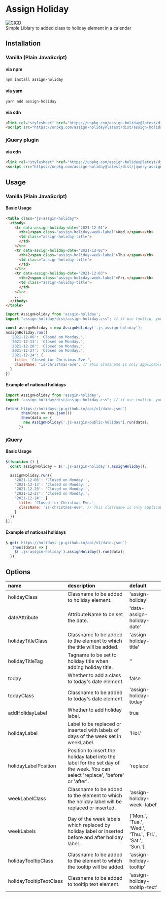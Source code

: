 # Assign Holiday
[![CICD](https://github.com/appleple/assign-holiday/actions/workflows/release.yml/badge.svg)](https://github.com/appleple/assign-holiday/actions/workflows/release.yml)  
Simple Liblary to added class to holiday element in a calendar


## Installation

### Vanilla (Plain JavaScript)

#### via npm
```sh
npm install assign-holiday
```

#### via yarn
```sh
yarn add assign-holiday
```

#### via cdn

```html
<link rel="stylesheet" href="https://unpkg.com/assign-holiday@latest/dist/assign-holiday.css">
<script src="https://unpkg.com/assign-holiday@latest/dist/assign-holiday.js"></script>
```

### jQuery plugin
#### via cdn
```html
<link rel="stylesheet" href="https://unpkg.com/assign-holiday@latest/dist/assign-holiday.css">
<script src="https://unpkg.com/assign-holiday@latest/dist/jquery-assign-holiday.js"></script>
```

## Usage

### Vanilla  (Plain JavaScript)

#### Basic Usage

```html
<table class="js-assgin-holiday">
  <tbody>
    <tr data-assign-holiday-date="2021-12-01">
      <th>1<span class="assign-holiday-week-label">Wed.</span></th>
      <td class="assign-holiday-title">
      </td>
    </tr>
    <tr data-assign-holiday-date="2021-12-02">
      <th>2<span class="assign-holiday-week-label">Thu.</span></th>
      <td class="assign-holiday-title">
      </td>
    </tr>
    <tr data-assign-holiday-date="2021-12-03">
      <th>2<span class="assign-holiday-week-label">Fri.</span></th>
      <td class="assign-holiday-title">
      </td>
    </tr>
    ...
  </tbody>
</table>
```

```javascript
import AssignHoliday from 'assgin-holiday';
import "assign-holiday/dist/assign-holiday.css"; // if use tooltip, you need to install css

const assignHoliday = new AssignHoliday('.js-assign-holiday');
assignHoliday.run({
  '2021-12-06': 'Closed on Monday.',
  '2021-12-13': 'Closed on Monday.',
  '2021-12-20': 'Closed on Monday.',
  '2021-12-27': 'Closed on Monday.',
  '2021-12-24': {
    title: 'Closed for Christmas Eve.',
    className: 'is-christmas-eve', // This classname is only applicable on 2021-12-25.
  }
})
```

#### Example of national holidays
```javascript
import AssignHoliday from 'assgin-holiday';
import "assign-holiday/dist/assign-holiday.css"; // if use tooltip, you need to install css

fetch('https://holidays-jp.github.io/api/v1/date.json')
      .then(res => res.json())
      .then(data => {
        new AssignHoliday('.js-assgin-public-holiday').run(data);
      })
```

### jQuery

#### Basic Usage

```javascript
$(function () {
  const assignHoliday = $('.js-assgin-holiday').assignHoliday();

  assignHoliday.run({
    '2021-12-06': 'Closed on Monday.',
    '2021-12-13': 'Closed on Monday.',
    '2021-12-20': 'Closed on Monday.',
    '2021-12-27': 'Closed on Monday.',
    '2021-12-24': {
      title: 'Closed for Christmas Eve.',
      className: 'is-christmas-eve', // This classname is only applicable on 2021-12-25.
    }
  })
});
```

#### Example of national holidays
```javascript
$.get('https://holidays-jp.github.io/api/v1/date.json')
  .then((data) => {
    $('.js-assgin-holiday').assignHoliday().run(data);
  })
```
## Options
| name | description | default |
|:---|:---|:---|
| holidayClass | Classname to be added to holiday element. | 'assign-holiday' |
| dateAttribute | AttributeName to be set the date. | 'data-assign-holiday-date' |
| holidayTitleClass | Classname to be added to the element to which the title will be added. | 'assign-holiday-title' |
| holidayTitleTag | Tagname to be set to holiday title when adding holiday title. | '' |
| today | Whether to add a class to today's date element. | false |
| todayClass | Classname to be added to today's date element. | 'assign-holiday-today' |
| addHolidayLabel | Whether to add holiday label. | true |
| holidayLabel | Label to be replaced or inserted with labels of days of the week set in weekLabel. | 'Hol.' |
| holidayLabelPosition | Position to insert the holiday label into the label for the set day of the week. You can select 'replace', 'before' or 'after'. | 'replace' |
| weekLabelClass | Classname to be added to the element to which the holiday label will be replaced or inserted. | 'assign-holiday-week-label' |
| weekLabels | Day of the week labels which replaced by holiday label or inserted before and after holiday label. | ['Mon.', 'Tue.', 'Wed.', 'Thu.', 'Fri.', 'Sat.', 'Sun.'] |
| holidayTooltipClass | Classname to be added to the element to which the tooltip will be added. | 'assign-holiday-tooltip' |
| holidayTooltipTextClass | Classname to be added to tooltip text element. | 'assign-holiday-tooltip-text' |

